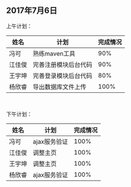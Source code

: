 ## 2017年7月6日

上午计划：

姓名 | 计划 | 完成情况
----|------|----
冯可 |  熟练maven工具 | 90%
江佳俊 | 完善注册模块后台代码 | 90%
王宇坤 | 完善登录模块后台代码 | 80%
杨欣睿 | 导出数据库文件上传 | 100%

<br/>

下午计划：  

姓名 | 计划 | 完成情况
----|------|----
冯可 |  ajax服务验证 | 100%
江佳俊 | 调整主页 | 100%
王宇坤 | 调整主页 | 100%
杨欣睿 | ajax服务验证 | 100%

